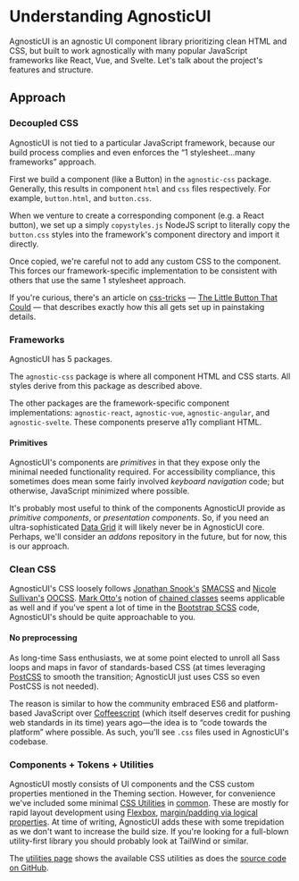 # Understanding AgnosticUI

AgnosticUI is an agnostic UI component library prioritizing clean HTML and CSS, but built to work agnostically with many popular JavaScript frameworks like React, Vue, and Svelte. Let's talk about the project's features and structure. 

## Approach

### Decoupled CSS

AgnosticUI is not tied to a particular JavaScript framework, because our build process complies and even enforces the &ldquo;1 stylesheet…many frameworks&rdquo; approach.

<div class="mbe24"></div>

First we build a component (like a Button) in the `agnostic-css` package. Generally, this results in component `html` and `css` files respectively. For example, `button.html`, and `button.css`.

<div class="mbe24"></div>

When we venture to create a corresponding component (e.g. a React button), we set up a simply `copystyles.js` NodeJS script to literally copy the `button.css` styles into the framework's component directory and import it directly.

<div class="mbe24"></div>

Once copied, we're careful not to add any custom CSS to the component. This forces our framework-specific implementation to be consistent with others that use the same 1 stylesheet approach.

<div class="mbe24"></div>

If you're curious, there's an article on [css-tricks](https://css-tricks.com/) — [The Little Button That Could](tbd) — that describes exactly how this all gets set up in painstaking details.

### Frameworks

AgnosticUI has 5 packages.

<div class="mbe24"></div>

The `agnostic-css` package is where all component HTML and CSS starts. All styles derive from this package as described above.

<div class="mbe24"></div>

The other packages are the framework-specific component implementations: `agnostic-react`, `agnostic-vue`, `agnostic-angular`, and `agnostic-svelte`. These components preserve a11y compliant HTML.

<div class="mbe24"></div>

#### Primitives

AgnosticUI's components are _primitives_ in that they expose only the minimal needed functionality required. For accessibility compliance, this sometimes does mean some fairly involved _keyboard navigation_ code; but otherwise, JavaScript minimized where possible.

<div class="mbe24"></div>

It's probably most useful to think of the components AgnosticUI provide as _primitive components_, or _presentation components_. So, if you need an ultra-sophisticated [Data Grid](https://www.w3.org/TR/wai-aria-practices/examples/grid/dataGrids.html) it will likely never be in AgnosticUI core. Perhaps, we'll consider an _addons_ repository in the future, but for now, this is our approach.

### Clean CSS

AgnosticUI's CSS loosely follows [Jonathan Snook's](https://snook.ca/) [SMACSS](http://smacss.com/) and [Nicole Sullivan's](http://www.stubbornella.org/content/) [OOCSS](https://github.com/stubbornella/oocss/tree/master/oocss#overview). [Mark Otto's](https://markdotto.com/about/) notion of [chained classes](https://markdotto.com/2012/02/16/scope-css-classes-with-prefixes/) seems applicable as well and if you've spent a lot of time in the [Bootstrap SCSS](https://github.com/twbs/bootstrap/tree/main/scss) code, AgnosticUI's should be quite approachable to you.

#### No preprocessing

As long-time Sass enthusiasts, we at some point elected to unroll all Sass loops and maps in favor of standards-based CSS (at times leveraging [PostCSS](https://postcss.org/) to smooth the transition; AgnosticUI just uses CSS so even PostCSS is not needed).

<div class="mbe24"></div>

The reason is similar to how the community embraced ES6 and platform-based JavaScript over [Coffeescript](https://coffeescript.org/) (which itself deserves credit for pushing web standards in its time) years ago—the idea is to &ldquo;code towards the platform&rdquo; where possible. As such, you'll see `.css` files used in AgnosticUI's codebase.

<div class="mbe24"></div>

### Components + Tokens + Utilities

AgnosticUI mostly consists of UI components and the CSS custom properties mentioned in the Theming section. However, for convenience we've included some minimal [CSS Utilities](https://css-tricks.com/need-css-utility-library/) in [common](https://github.com/AgnosticUI/agnosticui/tree/master/agnostic-css/public/css-src). These are mostly for rapid layout development using [Flexbox](), [margin/padding via logical properties](). At time of writing, AgnosticUI adds these with some trepidation as we don't want to increase the build size. If you're looking for a full-blown utility-first library you should probably look at TailWind or similar.

<div class="mbe24"></div>

The [utilities page](./utilities) shows the available CSS utilities as does the [source code on GitHub](https://github.com/AgnosticUI/agnosticui/blob/master/agnostic-css/public/css-dist/common.concat.css#L276).




